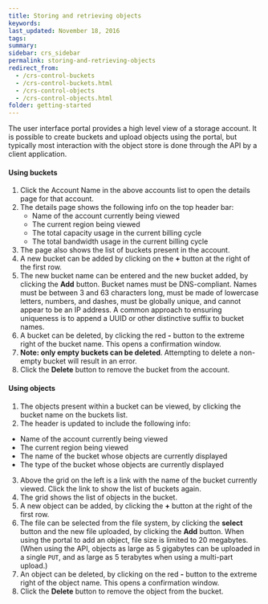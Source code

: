 ```yaml
---
title: Storing and retrieving objects
keywords: 
last_updated: November 18, 2016
tags: 
summary: 
sidebar: crs_sidebar
permalink: storing-and-retrieving-objects
redirect_from:
  - /crs-control-buckets
  - /crs-control-buckets.html
  - /crs-control-objects
  - /crs-control-objects.html
folder: getting-started
---
```


The user interface portal provides a high level view of a storage account.  It is possible to create buckets and upload objects using the portal, but typically most interaction with the object store is done through the API by a client application.

#### Using buckets
1. Click the Account Name in the above accounts list to open the details page for that account.
2. The details page shows the following info on the top header bar:
   * Name of the account currently being viewed
   * The current region being viewed
   * The total capacity usage in the current billing cycle
   * The total bandwidth usage in the current billing cycle
3. The page also shows the list of buckets present in the account.
4. A new bucket can be added by clicking on the **+** button at the right of the first row.
5. The new bucket name can be entered and the new bucket added, by clicking the **Add** button. Bucket names must be DNS-compliant. Names must be between 3 and 63 characters long, must be made of lowercase letters, numbers, and dashes, must be globally unique, and cannot appear to be an IP address. A common approach to ensuring uniqueness is to append a UUID or other distinctive suffix to bucket names. 
6. A bucket can be deleted, by clicking the red **-** button to the extreme right of the bucket name. This opens a confirmation window.
7. **Note: only empty buckets can be deleted**.  Attempting to delete a non-empty bucket will result in an error.
7. Click the **Delete** button to remove the bucket from the account. 


#### Using objects
1. The objects present within a bucket can be viewed, by clicking the bucket name on the buckets list.
2. The header is updated to include the following info:
  * Name of the account currently being viewed
  * The current region being viewed
  * The name of the bucket whose objects are currently displayed
  * The type of the bucket whose objects are currently displayed
3. Above the grid on the left is a link with the name of the bucket currently viewed. Click the link to show the list of buckets again.
4. The grid shows the list of objects in the bucket.
5. A new object can be added, by clicking the **+** button at the right of the first row. 
6. The file can be selected from the file system, by clicking the **select** button and the new file uploaded, by clicking the **Add** button.  When using the portal to add an object, file size is limited to 20 megabytes. (When using the API, objects as large as 5 gigabytes can be uploaded in a single `PUT`, and as large as 5 terabytes when using a multi-part upload.)
7. An object can be deleted, by clicking on the red **-** button to the extreme right of the object name. This opens a confirmation window.
8. Click the **Delete** button to remove the object from the bucket.
